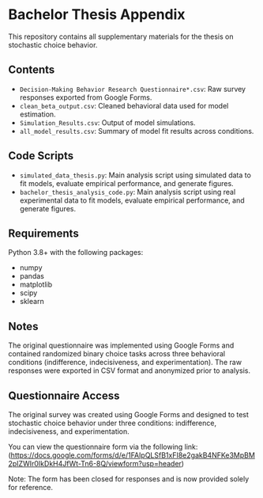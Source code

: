 # Bachelor Thesis Appendix

This repository contains all supplementary materials for the thesis on stochastic choice behavior.

## Contents

- `Decision-Making Behavior Research Questionnaire*.csv`: Raw survey responses exported from Google Forms.  
- `clean_beta_output.csv`: Cleaned behavioral data used for model estimation.  
- `Simulation_Results.csv`: Output of model simulations.  
- `all_model_results.csv`: Summary of model fit results across conditions.

## Code Scripts

- `simulated_data_thesis.py`: Main analysis script using simulated data to fit models, evaluate empirical performance, and generate figures.
- `bachelor_thesis_analysis_code.py`: Main analysis script using real experimental data to fit models, evaluate empirical performance, and generate figures.

## Requirements

Python 3.8+ with the following packages:
- numpy  
- pandas  
- matplotlib  
- scipy
- sklearn
## Notes

The original questionnaire was implemented using Google Forms and contained randomized binary choice tasks across three behavioral conditions (indifference, indecisiveness, and experimentation). The raw responses were exported in CSV format and anonymized prior to analysis.

## Questionnaire Access

The original survey was created using Google Forms and designed to test stochastic choice behavior under three conditions: indifference, indecisiveness, and experimentation.

You can view the questionnaire form via the following link:  
(https://docs.google.com/forms/d/e/1FAIpQLSfB1xFI8e2gakB4NFKe3MpBM2pIZWIr0IkDkH4JfWt-Tn6-8Q/viewform?usp=header)

Note: The form has been closed for responses and is now provided solely for reference.
